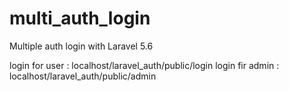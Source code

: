 # multi_auth_login
Multiple auth login with Laravel 5.6

login for user  : localhost/laravel_auth/public/login
login fir admin : localhost/laravel_auth/public/admin
